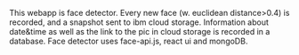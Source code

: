 This webapp is face detector. Every new face (w. euclidean distance>0.4) is recorded, and a snapshot sent to ibm cloud storage.
Information about date&time as well as the link to the pic in cloud storage is recorded in a database. 
Face detector uses face-api.js, react ui and mongoDB.

